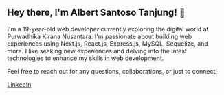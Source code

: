 ## Hey there, I'm Albert Santoso Tanjung! 👋

I'm a 19-year-old web developer currently exploring the digital world at Purwadhika Kirana Nusantara. I'm passionate about building web experiences using Next.js, React.js, Express.js, MySQL, Sequelize, and more. I like seeking new experiences and delving into the latest technologies to enhance my skills in web development.

Feel free to reach out for any questions, collaborations, or just to connect!

[LinkedIn](https://www.linkedin.com/in/alberttanjung/)
